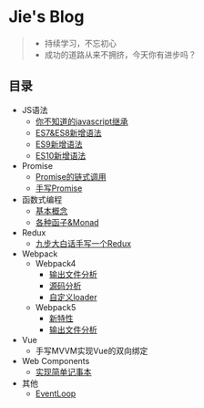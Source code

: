# Jie's Blog
> * 持续学习，不忘初心
> * 成功的道路从来不拥挤，今天你有进步吗？

## 目录
* JS语法
  * [你不知道的javascript继承](js-grammar/js-inherit.md)
  * [ES7&ES8新增语法](js-grammar/es7es8.md)
  * [ES9新增语法](js-grammar/es9.md)
  * [ES10新增语法](js-grammar/es10.md)
* Promise
  * [Promise的链式调用](promise/promise-call-chaining/promise.md)
  * [手写Promise](promise/handwrite-promise/promise.md)
* 函数式编程
    * [基本概念](functional-programming/base.md)
    * [各种函子&Monad](functional-programming/functor.md)
* Redux
    * [九步大白话手写一个Redux](redux/redux.md)
* Webpack
  * Webpack4
    * [输出文件分析](webpack/webpack4/output-file-analysis.md)
    * [源码分析](webpack/webpack4/webpack-code-analysis.md)
    * [自定义loader](webpack/webpack4/custom-loader.md)
  * Webpack5
    * [新特性](webpack/webpack5/new-features.md)
    * [输出文件分析](webpack/webpack5/output-file-analysis.md)
* Vue
  * 手写MVVM实现Vue的双向绑定
* Web Components
  * [实现简单记事本](web-components/web-components.md)
* 其他
  * [EventLoop](other/eventloop.md)
